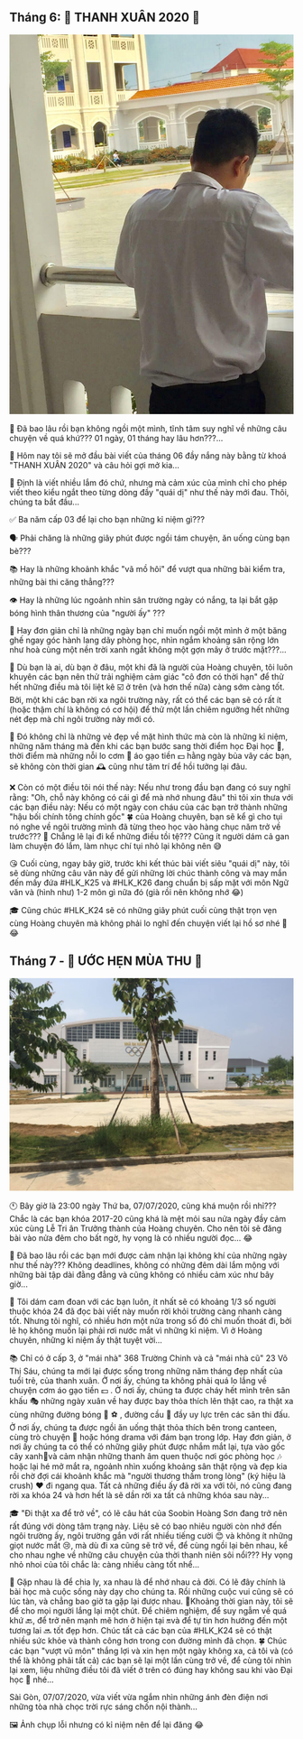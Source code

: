 ## Tháng 6: 🌿 THANH XUÂN 2020 💐

![HLK_MyYouth 2](../img/HLK6.jpg)

📅 Đã bao lâu rồi bạn không ngồi một mình, tĩnh tâm suy nghĩ về những câu chuyện về quá khứ??? 01 ngày, 01 tháng hay lâu hơn???...

📝 Hôm nay tôi sẽ mở đầu bài viết của tháng 06 đầy nắng này bằng từ khoá "THANH XUÂN 2020" và câu hỏi gợi mở kia...

🎯 Định là viết nhiều lắm đó chứ, nhưng mà cảm xúc của mình chỉ cho phép viết theo kiểu ngắt theo từng dòng đầy "quái dị" như thế này mới đau. Thôi, chúng ta bắt đầu...

✅ Ba năm cấp 03 để lại cho bạn những kỉ niệm gì???

🗣 Phải chăng là những giây phút được ngồi tám chuyện, ăn uống cùng bạn bè???

📚 Hay là những khoảnh khắc "vã mồ hôi" để vượt qua những bài kiểm tra, những bài thi căng thẳng???

👁 Hay là những lúc ngoảnh nhìn sân trường ngày có nắng, ta lại bắt gặp bóng hình thân thương của "người ấy" ???

💺 Hay đơn giản chỉ là những ngày bạn chỉ muốn ngồi một mình ở một băng ghế ngay góc hành lang dãy phòng học, nhìn ngắm khoảng sân rộng lớn như hoà cùng một nền trời xanh ngắt không một gợn mây ở trước mặt???...

🏫 Dù bạn là ai, dù bạn ở đâu, một khi đã là người của Hoàng chuyên, tôi luôn khuyên các bạn nên thử trải nghiệm cảm giác "cô đơn có thời hạn" để thử hết những điều mà tôi liệt kê ☑️ ở trên (và hơn thế nữa) càng sớm càng tốt. Bởi, một khi các bạn rời xa ngôi trường này, rất có thể các bạn sẽ có rất ít (hoặc thậm chí là không có cơ hội) để thử một lần chiêm ngưỡng hết những nét đẹp mà chỉ ngôi trường này mới có.

🍂 Đó không chỉ là những vẻ đẹp về mặt hình thức mà còn là những kỉ niệm, những năm tháng mà đến khi các bạn bước sang thời điểm học Đại học 🏢, thời điểm mà những nỗi lo cơm 🍚 áo gạo tiền 💵 hằng ngày bủa vây các bạn, sẽ không còn thời gian 🕰 cũng như tâm trí để hồi tưởng lại đâu.

❌ Còn có một điều tôi nói thế này: Nếu như trong đầu bạn đang có suy nghĩ rằng: "Oh, chỗ này không có cái gì để mà nhớ nhung đâu" thì tôi xin thưa với các bạn điều này: Nếu có một ngày con cháu của các bạn trở thành những "hậu bối chính tông chính gốc" 🍀 của Hoàng chuyên, bạn sẽ kể gì cho tụi nó nghe về ngôi trường mình đã từng theo học vào hàng chục năm trở về trước??? 🤔 Chẳng lẽ lại đi kể những điều tồi tệ??? Cũng ít người dám cả gan làm chuyện đó lắm, làm nhục chí tụi nhỏ lại không nên 😅

😘 Cuối cùng, ngay bây giờ, trước khi kết thúc bài viết siêu "quái dị" này, tôi sẽ dùng những câu văn này để gửi những lời chúc thành công và may mắn đến mấy đứa #HLK_K25 và #HLK_K26 đang chuẩn bị sấp mặt với môn Ngữ văn và (hình như) 1-2 môn gì nữa đó (già rồi nên không nhớ 😂)

🎓 Cũng chúc #HLK_K24 sẽ có những giây phút cuối cùng thật trọn vẹn cùng Hoàng chuyên mà không phải lo nghĩ đến chuyện viết lại hồ sơ nhé 📄 😂

## Tháng 7 - 🍃 ƯỚC HẸN MÙA THU 🍁

![HLK_MyYouth 3](../img/HLK7.jpg)

🕚 Bây giờ là 23:00 ngày Thứ ba, 07/07/2020, cũng khá muộn rồi nhỉ??? Chắc là các bạn khóa 2017-20 cũng khá là mệt mỏi sau nửa ngày đầy cảm xúc cùng Lễ Tri ân Trưởng thành của Hoàng chuyên. Cho nên tôi sẽ đăng bài vào nửa đêm cho bất ngờ, hy vọng là có nhiều người đọc... 😂

🎉 Đã bao lâu rồi các bạn mới được cảm nhận lại không khí của những ngày như thế này??? Không deadlines, không có những đêm dài lắm mộng với những bài tập dài đằng đẳng và cũng không có nhiều cảm xúc như bây giờ...

🏫 Tôi dám cam đoan với các bạn luôn, ít nhất sẽ có khoảng 1/3 số người thuộc khóa 24 đã đọc bài viết này muốn rời khỏi trường càng nhanh càng tốt. Nhưng tôi nghĩ, có nhiều hơn một nửa trong số đó chỉ muốn thoát đi, bởi lẽ họ không muốn lại phải rơi nước mắt vì những kỉ niệm. Vì ở Hoàng chuyên, những kỉ niệm ấy thật tuyệt vời...

📚 Chỉ có ở cấp 3, ở "mái nhà" 368 Trường Chinh và cả "mái nhà cũ" 23 Võ Thị Sáu, chúng ta mới lại được sống trong những năm tháng đẹp nhất của tuổi trẻ, của thanh xuân. Ở nơi ấy, chúng ta không phải quá lo lắng về chuyện cơm áo gạo tiền 💵 . Ở nơi ấy, chúng ta được cháy hết mình trên sân khấu 🎭 những ngày xuân về hay được bay thỏa thích lên thật cao, ra thật xa cùng những đường bóng 🏐 ⚽ , đường cầu 🏸 đầy uy lực trên các sân thi đấu. Ở nơi ấy, chúng ta được ngồi ăn uống thật thỏa thích bên trong canteen, cùng trò chuyện 💬 hoặc hóng drama với đám bạn trong lớp. Hay đơn giản, ở nơi ấy chúng ta có thể có những giây phút được nhắm mắt lại, tựa vào gốc cây xanh🎍và cảm nhận những thanh âm quen thuộc nơi góc phòng học 🎶 hoặc lại hé mở mắt ra, ngoảnh nhìn xuống khoảng sân thật rộng và đẹp kia rồi chờ đợi cái khoảnh khắc mà "người thương thầm trong lòng" (ký hiệu là crush) ❤ đi ngang qua. Tất cả những điều ấy đã rời xa với tôi, nó cũng đang rời xa khóa 24 và hơn hết là sẽ dần rời xa tất cả những khóa sau này...

🎓 "Đi thật xa để trở về", có lẽ câu hát của Soobin Hoàng Sơn đang trở nên rất đúng với dòng tâm trạng này. Liệu sẽ có bao nhiêu người còn nhớ đến ngôi trường ấy, ngôi trường gắn với rất nhiều tiếng cười 😊 và không ít những giọt nước mắt 😢, mà dù đi xa cũng sẽ trở về, để cùng ngồi lại bên nhau, kể cho nhau nghe về những câu chuyện của thời thanh niên sôi nổi??? Hy vọng nhỏ nhoi của tôi chắc là: càng nhiều càng tốt nhể...

🍂 Gặp nhau là để chia ly, xa nhau là để nhớ nhau cả đời. Có lẽ đây chính là bài học mà cuộc sống này dạy cho chúng ta. Rồi những cuộc vui cũng sẽ có lúc tàn, và chẳng bao giờ ta gặp lại được nhau. 🌿Khoảng thời gian này, tôi sẽ để cho mọi người lắng lại một chút. Để chiêm nghiệm, để suy ngẫm về quá khứ 🔙, để trở nên mạnh mẽ hơn ở hiện tại 🔛và để tự tin hơn hướng đến một tương lai 🔜 tốt đẹp hơn. Chúc tất cả các bạn của #HLK_K24 sẽ có thật nhiều sức khỏe và thành công hơn trong con đường mình đã chọn. 🍀 Chúc các bạn "vượt vũ môn" thắng lợi và xin hẹn một ngày không xa, cả tôi và (có thể là không phải tất cả) các bạn sẽ lại một lần cùng trở về, để cùng tôi nhìn lại xem, liệu những điều tôi đã viết ở trên có đúng hay không sau khi vào Đại học 🏢 nhé...

Sài Gòn, 07/07/2020, vừa viết vừa ngắm nhìn những ánh đèn điện nơi những tòa nhà chọc trời rực sáng chốn nội thành...

🖼 Ảnh chụp lỗi nhưng có kỉ niệm nên để lại đăng 😂
